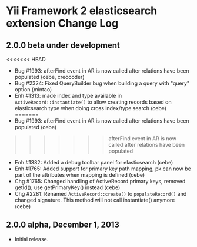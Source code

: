 Yii Framework 2 elasticsearch extension Change Log
==================================================

2.0.0 beta under development
----------------------------

<<<<<<< HEAD
- Bug #1993: afterFind event in AR is now called after relations have been populated (cebe, creocoder)
- Bug #2324: Fixed QueryBuilder bug when building a query with "query" option (mintao)
- Enh #1313: made index and type available in `ActiveRecord::instantiate()` to allow creating records based on elasticsearch type when doing cross index/type search (cebe)
=======
- Bug #1993: afterFind event in AR is now called after relations have been populated (cebe)
>>>>>>> afterFind event in AR is now called after relations have been populated
- Enh #1382: Added a debug toolbar panel for elasticsearch (cebe)
- Enh #1765: Added support for primary key path mapping, pk can now be part of the attributes when mapping is defined (cebe)
- Chg #1765: Changed handling of ActiveRecord primary keys, removed getId(), use getPrimaryKey() instead (cebe)
- Chg #2281: Renamed `ActiveRecord::create()` to `populateRecord()` and changed signature. This method will not call instantiate() anymore (cebe)

2.0.0 alpha, December 1, 2013
-----------------------------

- Initial release.
